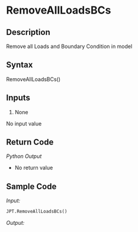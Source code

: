# RemoveAllLoadsBCs

## Description

Remove all Loads and Boundary Condition in model

## Syntax

RemoveAllLoadsBCs()

## Inputs

1. None

No input value

## Return Code

_Python Output_

- No return value

## Sample Code

_Input:_

```python
JPT.RemoveAllLoadsBCs()
```

_Output:_
